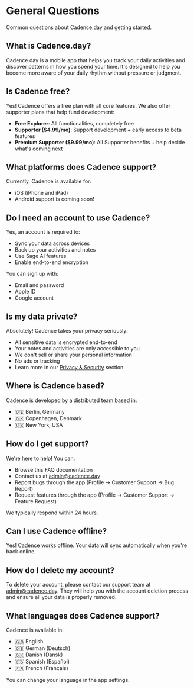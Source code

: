 # General Questions

Common questions about Cadence.day and getting started.

## What is Cadence.day?

Cadence.day is a mobile app that helps you track your daily activities and discover patterns in how you spend your time. It's designed to help you become more aware of your daily rhythm without pressure or judgment.

## Is Cadence free?

Yes! Cadence offers a free plan with all core features. We also offer supporter plans that help fund development:
- **Free Explorer**: All functionalities, completely free
- **Supporter ($4.99/mo)**: Support development + early access to beta features
- **Premium Supporter ($9.99/mo)**: All Supporter benefits + help decide what's coming next

## What platforms does Cadence support?

Currently, Cadence is available for:
- iOS (iPhone and iPad)
- Android support is coming soon!

## Do I need an account to use Cadence?

Yes, an account is required to:
- Sync your data across devices
- Back up your activities and notes
- Use Sage AI features
- Enable end-to-end encryption

You can sign up with:
- Email and password
- Apple ID
- Google account

## Is my data private?

Absolutely! Cadence takes your privacy seriously:
- All sensitive data is encrypted end-to-end
- Your notes and activities are only accessible to you
- We don't sell or share your personal information
- No ads or tracking
- Learn more in our [Privacy & Security](/docs/faq/encryption) section

## Where is Cadence based?

Cadence is developed by a distributed team based in:
- 🇩🇪 Berlin, Germany
- 🇩🇰 Copenhagen, Denmark
- 🇺🇸 New York, USA

## How do I get support?

We're here to help! You can:
- Browse this FAQ documentation
- Contact us at [admin@cadence.day](mailto:admin@cadence.day)
- Report bugs through the app (Profile → Customer Support → Bug Report)
- Request features through the app (Profile → Customer Support → Feature Request)

We typically respond within 24 hours.

## Can I use Cadence offline?

Yes! Cadence works offline. Your data will sync automatically when you're back online.

## How do I delete my account?

To delete your account, please contact our support team at [admin@cadence.day](mailto:admin@cadence.day). They will help you with the account deletion process and ensure all your data is properly removed.

## What languages does Cadence support?

Cadence is available in:
- 🇬🇧 English
- 🇩🇪 German (Deutsch)
- 🇩🇰 Danish (Dansk)
- 🇪🇸 Spanish (Español)
- 🇫🇷 French (Français)

You can change your language in the app settings.
